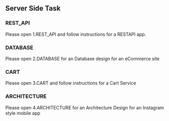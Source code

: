 ## Server Side Task

### REST_API
Please open 1.REST_API and follow instructions for a RESTAPI app.

### DATABASE
Please open 2.DATABASE for an Database design for an eCommerce site

### CART
Please open 3.CART and follow instructions for a Cart Service

### ARCHITECTURE
Please open 4.ARCHITECTURE for an Architecture Design for an Instagram style mobile app